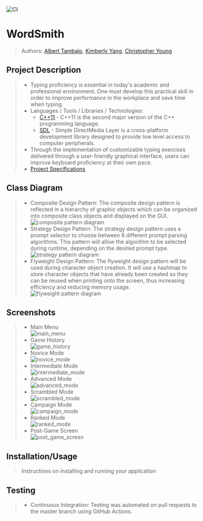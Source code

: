 ![CI](https://github.com/cs100/final-project-2ndstorystudio/workflows/CI/badge.svg)
# WordSmith
 > Authors: [Albert Tambalo](https://github.com/alberttambalo), [Kimberly Yang](https://github.com/kimberlytyang), [Christopher Young](https://github.com/ChrisYoung1048)

## Project Description
 > * Typing proficiency is essential in today's academic and professional environment. One must develop this practical skill in order to improve performance in the workplace and save time when typing.
 > * Languages / Tools / Libraries / Technologies:
 >   * [C++11](https://en.cppreference.com/w/cpp/11) - C++11 is the second major version of the C++ programming language.
 >   * [SDL](https://www.libsdl.org/) - Simple DirectMedia Layer is a cross-platform development library designed to provide low level access to computer peripherals.
 > * Through the implementation of customizable typing exercises delivered through a user-friendly graphical interface, users can improve keyboard proficiency at their own pace.
 > * [Project Specifications](https://docs.google.com/document/d/1ejA8TL6ZKhy_L3s7JrmXWeAPj9ibm9LW2zqrtt7pb3Q/edit?usp=sharing)

## Class Diagram
 > * Composite Design Pattern: The composite design pattern is reflected in a hierarchy of graphic objects which can be organized into composite class objects and displayed on the GUI.<br/>
 ![composite pattern diagram](res/composite.png)
 > * Strategy Design Pattern: The strategy design pattern uses a prompt selector to choose between 6 different prompt parsing algorithms. This pattern will allow the algorithm to be selected during runtime, depending on the desired prompt type.<br/>
 ![strategy pattern diagram](res/strategy.png)
 > * Flyweight Design Pattern: The flyweight design pattern will be used during character object creation. It will use a hashmap to store character objects that have already been created so they can be reused when printing onto the screen, thus increasing efficiency and reducing memory usage.<br/>
 ![flyweight pattern diagram](res/flyweight.png)
 
 ## Screenshots
 > * Main Menu<br/>
 ![main_menu](res/menu.png)
  > * Game History<br/>
 ![game_history](res/history.png)
  > * Novice Mode<br/>
 ![novice_mode](res/novice.png)
  > * Intermediate Mode<br/>
 ![intermediate_mode](res/intermediate.png)
  > * Advanced Mode<br/>
 ![advanced_mode](res/advanced.png)
  > * Scrambled Mode<br/>
 ![scrambled_mode](res/scrambled.png)
  > * Campaign Mode<br/>
 ![campaign_mode](res/campaign.png)
  > * Ranked Mode<br/>
 ![ranked_mode](res/ranked.png)
  > * Post-Game Screen<br/>
 ![post_game_screen](res/past.png)
 
 ## Installation/Usage
 > Instructions on installing and running your application
 
 ## Testing
 > * Continuous Integration: Testing was automated on pull requests to the master branch using GitHub Actions.
